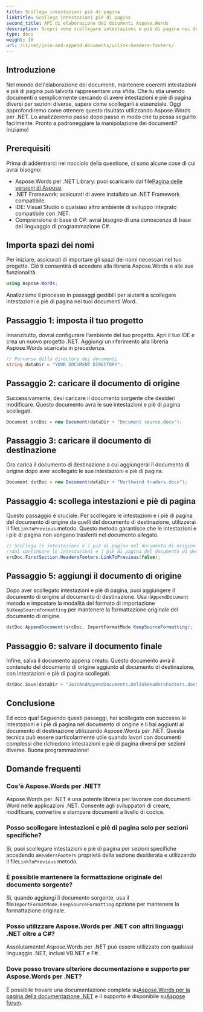 ```yaml
---
title: Scollega intestazioni piè di pagina
linktitle: Scollega intestazioni piè di pagina
second_title: API di elaborazione dei documenti Aspose.Words
description: Scopri come scollegare intestazioni e piè di pagina nei documenti di Word utilizzando Aspose.Words per .NET. Segui la nostra guida dettagliata passo dopo passo per padroneggiare la manipolazione dei documenti.
type: docs
weight: 10
url: /it/net/join-and-append-documents/unlink-headers-footers/
---
```

## Introduzione

Nel mondo dell'elaborazione dei documenti, mantenere coerenti intestazioni e piè di pagina può talvolta rappresentare una sfida. Che tu stia unendo documenti o semplicemente cercando di avere intestazioni e piè di pagina diversi per sezioni diverse, sapere come scollegarli è essenziale. Oggi approfondiremo come ottenere questo risultato utilizzando Aspose.Words per .NET. Lo analizzeremo passo dopo passo in modo che tu possa seguirlo facilmente. Pronto a padroneggiare la manipolazione dei documenti? Iniziamo!

## Prerequisiti

Prima di addentrarci nel nocciolo della questione, ci sono alcune cose di cui avrai bisogno:

-  Aspose.Words per .NET Library: puoi scaricarlo dal file[Pagina delle versioni di Aspose](https://releases.aspose.com/words/net/).
- .NET Framework: assicurati di avere installato un .NET Framework compatibile.
- IDE: Visual Studio o qualsiasi altro ambiente di sviluppo integrato compatibile con .NET.
- Comprensione di base di C#: avrai bisogno di una conoscenza di base del linguaggio di programmazione C#.

## Importa spazi dei nomi

Per iniziare, assicurati di importare gli spazi dei nomi necessari nel tuo progetto. Ciò ti consentirà di accedere alla libreria Aspose.Words e alle sue funzionalità.

```csharp
using Aspose.Words;
```

Analizziamo il processo in passaggi gestibili per aiutarti a scollegare intestazioni e piè di pagina nei tuoi documenti Word.

## Passaggio 1: imposta il tuo progetto

Innanzitutto, dovrai configurare l'ambiente del tuo progetto. Apri il tuo IDE e crea un nuovo progetto .NET. Aggiungi un riferimento alla libreria Aspose.Words scaricata in precedenza.

```csharp
// Percorso della directory dei documenti
string dataDir = "YOUR DOCUMENT DIRECTORY";
```

## Passaggio 2: caricare il documento di origine

Successivamente, devi caricare il documento sorgente che desideri modificare. Questo documento avrà le sue intestazioni e piè di pagina scollegati.

```csharp
Document srcDoc = new Document(dataDir + "Document source.docx");
```

## Passaggio 3: caricare il documento di destinazione

Ora carica il documento di destinazione a cui aggiungerai il documento di origine dopo aver scollegato le sue intestazioni e piè di pagina.

```csharp
Document dstDoc = new Document(dataDir + "Northwind traders.docx");
```

## Passaggio 4: scollega intestazioni e piè di pagina

 Questo passaggio è cruciale. Per scollegare le intestazioni e i piè di pagina del documento di origine da quelli del documento di destinazione, utilizzerai il file`LinkToPrevious` metodo. Questo metodo garantisce che le intestazioni e i piè di pagina non vengano trasferiti nel documento allegato.

```csharp
// Scollega le intestazioni e i piè di pagina nel documento di origine per interrompere questo problema
//dal continuare le intestazioni e i piè di pagina del documento di destinazione.
srcDoc.FirstSection.HeadersFooters.LinkToPrevious(false);
```

## Passaggio 5: aggiungi il documento di origine

 Dopo aver scollegato intestazioni e piè di pagina, puoi aggiungere il documento di origine al documento di destinazione. Usa il`AppendDocument` metodo e impostare la modalità del formato di importazione su`KeepSourceFormatting` per mantenere la formattazione originale del documento di origine.

```csharp
dstDoc.AppendDocument(srcDoc, ImportFormatMode.KeepSourceFormatting);
```

## Passaggio 6: salvare il documento finale

Infine, salva il documento appena creato. Questo documento avrà il contenuto del documento di origine aggiunto al documento di destinazione, con intestazioni e piè di pagina scollegati.

```csharp
dstDoc.Save(dataDir + "JoinAndAppendDocuments.UnlinkHeadersFooters.docx");
```

## Conclusione

Ed ecco qua! Seguendo questi passaggi, hai scollegato con successo le intestazioni e i piè di pagina nel documento di origine e li hai aggiunti al documento di destinazione utilizzando Aspose.Words per .NET. Questa tecnica può essere particolarmente utile quando lavori con documenti complessi che richiedono intestazioni e piè di pagina diversi per sezioni diverse. Buona programmazione!

## Domande frequenti

### Cos'è Aspose.Words per .NET?  
Aspose.Words per .NET è una potente libreria per lavorare con documenti Word nelle applicazioni .NET. Consente agli sviluppatori di creare, modificare, convertire e stampare documenti a livello di codice.

### Posso scollegare intestazioni e piè di pagina solo per sezioni specifiche?  
 Sì, puoi scollegare intestazioni e piè di pagina per sezioni specifiche accedendo a`HeadersFooters` proprietà della sezione desiderata e utilizzando il file`LinkToPrevious` metodo.

### È possibile mantenere la formattazione originale del documento sorgente?  
 Sì, quando aggiungi il documento sorgente, usa il file`ImportFormatMode.KeepSourceFormatting` opzione per mantenere la formattazione originale.

### Posso utilizzare Aspose.Words per .NET con altri linguaggi .NET oltre a C#?  
Assolutamente! Aspose.Words per .NET può essere utilizzato con qualsiasi linguaggio .NET, inclusi VB.NET e F#.

### Dove posso trovare ulteriore documentazione e supporto per Aspose.Words per .NET?  
 È possibile trovare una documentazione completa su[Aspose.Words per la pagina della documentazione .NET](https://reference.aspose.com/words/net/) e il supporto è disponibile su[Aspose forum](https://forum.aspose.com/c/words/8).

